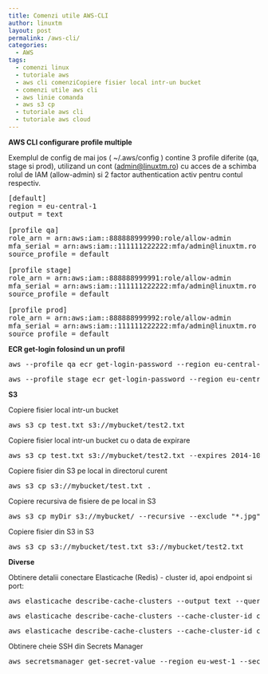 ```yaml
---
title: Comenzi utile AWS-CLI
author: linuxtm
layout: post
permalink: /aws-cli/
categories:
  - AWS
tags:
  - comenzi linux
  - tutoriale aws
  - aws cli comenziCopiere fisier local intr-un bucket
  - comenzi utile aws cli
  - aws linie comanda
  - aws s3 cp
  - tutoriale aws cli
  - tutoriale aws cloud
---
```

**AWS CLI configurare profile multiple**

Exemplul de config de mai jos ( ~/.aws/config ) contine 3 profile diferite (qa, stage si prod), utilizand un cont (admin@linuxtm.ro) cu acces de a schimba rolul de IAM (allow-admin) si 2 factor authentication activ pentru contul respectiv.

<pre>
[default]
region = eu-central-1
output = text

[profile qa]
role_arn = arn:aws:iam::888888999990:role/allow-admin
mfa_serial = arn:aws:iam::111111222222:mfa/admin@linuxtm.ro
source_profile = default

[profile stage]
role_arn = arn:aws:iam::888888999991:role/allow-admin
mfa_serial = arn:aws:iam::111111222222:mfa/admin@linuxtm.ro
source_profile = default

[profile prod]
role_arn = arn:aws:iam::888888999992:role/allow-admin
mfa_serial = arn:aws:iam::111111222222:mfa/admin@linuxtm.ro
source_profile = default
</pre>

**ECR get-login folosind un un profil**
<pre>aws --profile qa ecr get-login-password --region eu-central-1 | docker login --username AWS --password-stdin 444444455555.dkr.ecr.eu-central-1.amazonaws.com</pre>
<pre>aws --profile stage ecr get-login-password --region eu-central-1 | docker login --username AWS --password-stdin 444444455555.dkr.ecr.eu-central-1.amazonaws.com</pre>

**S3**

Copiere fisier local intr-un bucket
<pre>aws s3 cp test.txt s3://mybucket/test2.txt</pre>

Copiere fisier local intr-un bucket cu o data de expirare
<pre>aws s3 cp test.txt s3://mybucket/test2.txt --expires 2014-10-01T20:30:00Z</pre>

Copiere fisier din S3 pe local in directorul curent
<pre>aws s3 cp s3://mybucket/test.txt .</pre>

Copiere recursiva de fisiere de pe local in S3
<pre>aws s3 cp myDir s3://mybucket/ --recursive --exclude "*.jpg"</pre>

Copiere fisier din S3 in S3
<pre>aws s3 cp s3://mybucket/test.txt s3://mybucket/test2.txt</pre>

**Diverse**

Obtinere detalii conectare Elasticache (Redis) - cluster id, apoi endpoint si port:
<pre>aws elasticache describe-cache-clusters --output text --query 'CacheClusters[].CacheClusterId')</pre>
<pre>aws elasticache describe-cache-clusters --cache-cluster-id clusterul-tau-aici --show-cache-node-info --output text --query 'CacheClusters[].CacheNodes[].Endpoint[].Address')</pre>
<pre>aws elasticache describe-cache-clusters --cache-cluster-id clusterul-tau-aici --show-cache-node-info --output text --query 'CacheClusters[].CacheNodes[].Endpoint[].Port')</pre>

Obtinere cheie SSH din Secrets Manager
<pre>aws secretsmanager get-secret-value --region eu-west-1 --secret-id NUME_CHEIE --output=text --query 'SecretString' | sed 's/"//g' | cut -d ':' -f 2 | tr -d '{}' | awk '{$1=$1};1'</pre>
